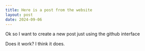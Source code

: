 ```yaml
---
title: Here is a post from the website
layout: post
date: 2024-09-06
---
```


Ok so I want to create a new post just using the github interface

Does it work?  I think it does.
